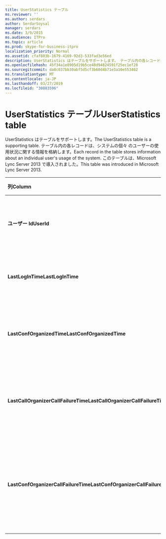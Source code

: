 ```yaml
---
title: UserStatistics テーブル
ms.reviewer: ''
ms.author: serdars
author: SerdarSoysal
manager: serdars
ms.date: 3/9/2015
ms.audience: ITPro
ms.topic: article
ms.prod: skype-for-business-itpro
localization_priority: Normal
ms.assetid: cfaf803b-1679-4169-92d3-533fad3e56ed
description: UserStatistics はテーブルをサポートします。 テーブル内の各レコードは、システムの個々 のユーザーの使用状況に関する情報を格納します。 このテーブルは、Microsoft Lync Server 2013 で導入されました。
ms.openlocfilehash: 45f34a1e8905d19b5ce48d94824591f25ec1ef28
ms.sourcegitcommit: da8c037bb30abf5d5cf3b60d4b71e3a10e553402
ms.translationtype: MT
ms.contentlocale: ja-JP
ms.lasthandoff: 03/27/2019
ms.locfileid: "30883596"
---
```

# <a name="userstatistics-table"></a><span data-ttu-id="cac14-105">UserStatistics テーブル</span><span class="sxs-lookup"><span data-stu-id="cac14-105">UserStatistics table</span></span>
 
<span data-ttu-id="cac14-106">UserStatistics はテーブルをサポートします。</span><span class="sxs-lookup"><span data-stu-id="cac14-106">The UserStatistics table is a supporting table.</span></span> <span data-ttu-id="cac14-107">テーブル内の各レコードは、システムの個々 のユーザーの使用状況に関する情報を格納します。</span><span class="sxs-lookup"><span data-stu-id="cac14-107">Each record in the table stores information about an individual user's usage of the system.</span></span> <span data-ttu-id="cac14-108">このテーブルは、Microsoft Lync Server 2013 で導入されました。</span><span class="sxs-lookup"><span data-stu-id="cac14-108">This table was introduced in Microsoft Lync Server 2013.</span></span>
  
|<span data-ttu-id="cac14-109">**列**</span><span class="sxs-lookup"><span data-stu-id="cac14-109">**Column**</span></span>|<span data-ttu-id="cac14-110">**データ型**</span><span class="sxs-lookup"><span data-stu-id="cac14-110">**Data Type**</span></span>|<span data-ttu-id="cac14-111">**キー/インデックス**</span><span class="sxs-lookup"><span data-stu-id="cac14-111">**Key/Index**</span></span>|<span data-ttu-id="cac14-112">**詳細**</span><span class="sxs-lookup"><span data-stu-id="cac14-112">**Details**</span></span>|
|:-----|:-----|:-----|:-----|
|<span data-ttu-id="cac14-113">**ユーザー Id**</span><span class="sxs-lookup"><span data-stu-id="cac14-113">**UserId**</span></span> <br/> |<span data-ttu-id="cac14-114">int</span><span class="sxs-lookup"><span data-stu-id="cac14-114">int</span></span>  <br/> |<span data-ttu-id="cac14-115">Primary</span><span class="sxs-lookup"><span data-stu-id="cac14-115">Primary</span></span>  <br/> |<span data-ttu-id="cac14-116">このユーザーを識別する一意の番号です。</span><span class="sxs-lookup"><span data-stu-id="cac14-116">Unique number identifying this user.</span></span>  <br/> |
|<span data-ttu-id="cac14-117">**LastLogInTime**</span><span class="sxs-lookup"><span data-stu-id="cac14-117">**LastLogInTime**</span></span> <br/> |<span data-ttu-id="cac14-118">datetime</span><span class="sxs-lookup"><span data-stu-id="cac14-118">datetime</span></span>  <br/> ||<span data-ttu-id="cac14-119">最後にユーザーがログインしています。</span><span class="sxs-lookup"><span data-stu-id="cac14-119">Last time the user logged in.</span></span>  <br/> |
|<span data-ttu-id="cac14-120">**LastConfOrganizedTime**</span><span class="sxs-lookup"><span data-stu-id="cac14-120">**LastConfOrganizedTime**</span></span> <br/> |<span data-ttu-id="cac14-121">datetime</span><span class="sxs-lookup"><span data-stu-id="cac14-121">datetime</span></span>  <br/> ||<span data-ttu-id="cac14-122">最後に、ユーザーには、会議が構成されています。</span><span class="sxs-lookup"><span data-stu-id="cac14-122">Last time the user organized a conference.</span></span>  <br/> |
|<span data-ttu-id="cac14-123">**LastCallOrganizerCallFailureTime**</span><span class="sxs-lookup"><span data-stu-id="cac14-123">**LastCallOrganizerCallFailureTime**</span></span> <br/> |<span data-ttu-id="cac14-124">datetime</span><span class="sxs-lookup"><span data-stu-id="cac14-124">datetime</span></span>  <br/> ||<span data-ttu-id="cac14-125">最後にユーザーには、呼び出しエラーが発生しました。</span><span class="sxs-lookup"><span data-stu-id="cac14-125">Last time the user experienced a call failure.</span></span>  <br/> |
|<span data-ttu-id="cac14-126">**LastConfOrganizerCallFailureTime**</span><span class="sxs-lookup"><span data-stu-id="cac14-126">**LastConfOrganizerCallFailureTime**</span></span> <br/> |<span data-ttu-id="cac14-127">datetime</span><span class="sxs-lookup"><span data-stu-id="cac14-127">datetime</span></span>  <br/> ||<span data-ttu-id="cac14-128">最後にユーザー会議の開催者として呼び出しエラーが発生しました。</span><span class="sxs-lookup"><span data-stu-id="cac14-128">Last time the user experienced a call failure as a conference organizer.</span></span>  <br/> |
   

